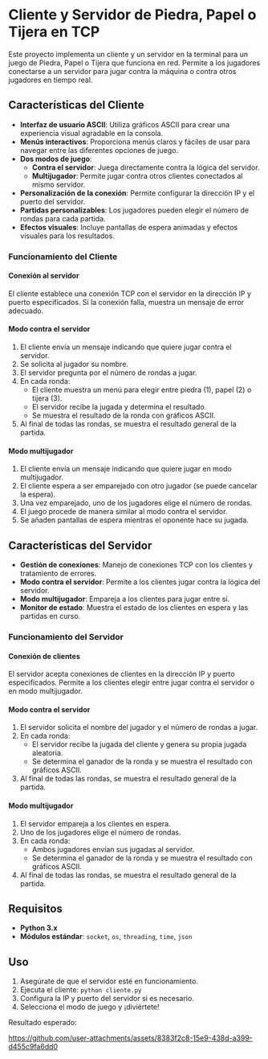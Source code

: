 
# Cliente y Servidor de Piedra, Papel o Tijera en TCP

Este proyecto implementa un cliente y un servidor en la terminal para un juego de Piedra, Papel o Tijera que funciona en red. Permite a los jugadores conectarse a un servidor para jugar contra la máquina o contra otros jugadores en tiempo real.

## Características del Cliente

- **Interfaz de usuario ASCII**: Utiliza gráficos ASCII para crear una experiencia visual agradable en la consola.
- **Menús interactivos**: Proporciona menús claros y fáciles de usar para navegar entre las diferentes opciones de juego.
- **Dos modos de juego**:
  - **Contra el servidor**: Juega directamente contra la lógica del servidor.
  - **Multijugador**: Permite jugar contra otros clientes conectados al mismo servidor.
- **Personalización de la conexión**: Permite configurar la dirección IP y el puerto del servidor.
- **Partidas personalizables**: Los jugadores pueden elegir el número de rondas para cada partida.
- **Efectos visuales**: Incluye pantallas de espera animadas y efectos visuales para los resultados.

### Funcionamiento del Cliente

#### Conexión al servidor

El cliente establece una conexión TCP con el servidor en la dirección IP y puerto especificados. Si la conexión falla, muestra un mensaje de error adecuado.

#### Modo contra el servidor

1. El cliente envía un mensaje indicando que quiere jugar contra el servidor.
2. Se solicita al jugador su nombre.
3. El servidor pregunta por el número de rondas a jugar.
4. En cada ronda:
   - El cliente muestra un menú para elegir entre piedra (1), papel (2) o tijera (3).
   - El servidor recibe la jugada y determina el resultado.
   - Se muestra el resultado de la ronda con gráficos ASCII.
5. Al final de todas las rondas, se muestra el resultado general de la partida.

#### Modo multijugador

1. El cliente envía un mensaje indicando que quiere jugar en modo multijugador.
2. El cliente espera a ser emparejado con otro jugador (se puede cancelar la espera).
3. Una vez emparejado, uno de los jugadores elige el número de rondas.
4. El juego procede de manera similar al modo contra el servidor.
5. Se añaden pantallas de espera mientras el oponente hace su jugada.

## Características del Servidor

- **Gestión de conexiones**: Manejo de conexiones TCP con los clientes y tratamiento de errores.
- **Modo contra el servidor**: Permite a los clientes jugar contra la lógica del servidor.
- **Modo multijugador**: Empareja a los clientes para jugar entre sí.
- **Monitor de estado**: Muestra el estado de los clientes en espera y las partidas en curso.

### Funcionamiento del Servidor

#### Conexión de clientes

El servidor acepta conexiones de clientes en la dirección IP y puerto especificados. Permite a los clientes elegir entre jugar contra el servidor o en modo multijugador.

#### Modo contra el servidor

1. El servidor solicita el nombre del jugador y el número de rondas a jugar.
2. En cada ronda:
   - El servidor recibe la jugada del cliente y genera su propia jugada aleatoria.
   - Se determina el ganador de la ronda y se muestra el resultado con gráficos ASCII.
3. Al final de todas las rondas, se muestra el resultado general de la partida.

#### Modo multijugador

1. El servidor empareja a los clientes en espera.
2. Uno de los jugadores elige el número de rondas.
3. En cada ronda:
   - Ambos jugadores envían sus jugadas al servidor.
   - Se determina el ganador de la ronda y se muestra el resultado con gráficos ASCII.
4. Al final de todas las rondas, se muestra el resultado general de la partida.

## Requisitos

- **Python 3.x**
- **Módulos estándar**: `socket`, `os`, `threading`, `time`, `json`

## Uso

1. Asegúrate de que el servidor esté en funcionamiento.
2. Ejecuta el cliente: `python cliente.py`
3. Configura la IP y puerto del servidor si es necesario.
4. Selecciona el modo de juego y ¡diviértete!

Resultado esperado:

https://github.com/user-attachments/assets/8383f2c8-15e9-438d-a399-d455c9fa6dd0
